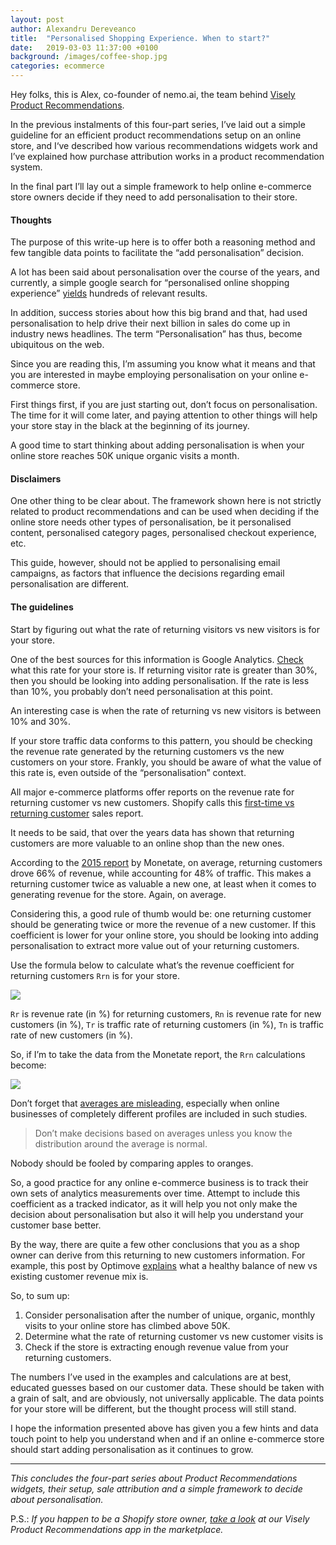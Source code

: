 ```yaml
---
layout: post
author: Alexandru Dereveanco
title:  "Personalised Shopping Experience. When to start?"
date:   2019-03-03 11:37:00 +0100
background: /images/coffee-shop.jpg
categories: ecommerce
---
```


Hey folks, this is Alex, co-founder of nemo.ai, the team behind [Visely Product Recommendations][visely].

In the previous instalments of this four-part series, I’ve laid out a simple guideline for an efficient product recommendations setup on an online store, and I‘ve described how various recommendations widgets work and I’ve explained how purchase attribution works in a product recommendation system.

In the final part I’ll lay out a simple framework to help online e-commerce store owners decide if they need to add personalisation to their store.

#### Thoughts

The purpose of this write-up here is to offer both a reasoning method and few tangible data points to facilitate the “add personalisation” decision.

A lot has been said about personalisation over the course of the years, and currently, a simple google search for “personalised online shopping experience” [yields][yields] hundreds of relevant results.

In addition, success stories about how this big brand and that, had used personalisation to help drive their next billion in sales do come up in industry news headlines. The term “Personalisation” has thus, become ubiquitous on the web.

Since you are reading this, I’m assuming you know what it means and that you are interested in maybe employing personalisation on your online e-commerce store.

First things first, if you are just starting out, don’t focus on personalisation. The time for it will come later, and paying attention to other things will help your store stay in the black at the beginning of its journey.

A good time to start thinking about adding personalisation is when your online store reaches 50K unique organic visits a month.

#### Disclaimers

One other thing to be clear about. The framework shown here is not strictly related to product recommendations and can be used when deciding if the online store needs other types of personalisation, be it personalised content, personalised category pages, personalised checkout experience, etc.

This guide, however, should not be applied to personalising email campaigns, as factors that influence the decisions regarding email personalisation are different.

#### The guidelines
Start by figuring out what the rate of returning visitors vs new visitors is for your store.

One of the best sources for this information is Google Analytics. [Check][check] what this rate for your store is. If returning visitor rate is greater than 30%, then you should be looking into adding personalisation. If the rate is less than 10%, you probably don’t need personalisation at this point.

An interesting case is when the rate of returning vs new visitors is between 10% and 30%.

If your store traffic data conforms to this pattern, you should be checking the revenue rate generated by the returning customers vs the new customers on your store. Frankly, you should be aware of what the value of this rate is, even outside of the “personalisation” context.

All major e-commerce platforms offer reports on the revenue rate for returning customer vs new customers. Shopify calls this [first-time vs returning customer][first-time] sales report.

It needs to be said, that over the years data has shown that returning customers are more valuable to an online shop than the new ones.

According to the [2015 report][report] by Monetate, on average, returning customers drove 66% of revenue, while accounting for 48% of traffic. This makes a returning customer twice as valuable a new one, at least when it comes to generating revenue for the store. Again, on average.

Considering this, a good rule of thumb would be: one returning customer should be generating twice or more the revenue of a new customer. If this coefficient is lower for your online store, you should be looking into adding personalisation to extract more value out of your returning customers.

Use the formula below to calculate what’s the revenue coefficient for returning customers `Rrn` is for your store.

<img src="{{ '/images/formula.png' | relative_url }}" />

`Rr` is revenue rate (in %) for returning customers, `Rn` is revenue rate for new customers (in %), `Tr` is traffic rate of returning customers (in %), `Tn` is traffic rate of new customers (in %).

So, if I’m to take the data from the Monetate report, the `Rrn` calculations become:

<img src="{{ '/images/formula-downloads.png' | relative_url }}" />

Don’t forget that [averages are misleading][averages], especially when online businesses of completely different profiles are included in such studies.

> Don’t make decisions based on averages unless you know the distribution around the average is normal.

Nobody should be fooled by comparing apples to oranges.

So, a good practice for any online e-commerce business is to track their own sets of analytics measurements over time. Attempt to include this coefficient as a tracked indicator, as it will help you not only make the decision about personalisation but also it will help you understand your customer base better.

By the way, there are quite a few other conclusions that you as a shop owner can derive from this returning to new customers information. For example, this post by Optimove [explains][explains] what a healthy balance of new vs existing customer revenue mix is.

So, to sum up:

1. Consider personalisation after the number of unique, organic, monthly visits to your online store has climbed above 50K.
2. Determine what the rate of returning customer vs new customer visits is
3. Check if the store is extracting enough revenue value from your returning customers.

The numbers I’ve used in the examples and calculations are at best, educated guesses based on our customer data. These should be taken with a grain of salt, and are obviously, not universally applicable. The data points for your store will be different, but the thought process will still stand.

I hope the information presented above has given you a few hints and data touch point to help you understand when and if an online e-commerce store should start adding personalisation as it continues to grow.

<hr />

*This concludes the four-part series about Product Recommendations widgets, their setup, sale attribution and a simple framework to decide about personalisation.*

P.S.: *If you happen to be a Shopify store owner, [take a look][visely-app-store] at our Visely Product Recommendations app in the marketplace.*


[visely]: http://visely.io
[visely-app-store]: https://apps.shopify.com/visely
[yields]: https://www.google.com/search?q=personalised+online+shopping+experience
[check]: https://www.idimension.com/2017/08/making-sense-of-google-analytics-users-user-type-and-new-users
[first-time]: https://help.shopify.com/manual/reports-and-analytics/shopify-reports/report-types/customers-reports#first-time-vs-returning-customer-sales
[report]: http://info.monetate.com/rs/092-TQN-434/images/Monetate_EQ4_2015_A_Tale_of_Two_Visitors-web.pdf
[averages]: http://derekpilling.com/fallacy-averages
[explains]: https://www.optimove.com/blog/balancing-your-new-existing-customer-revenue-mix






